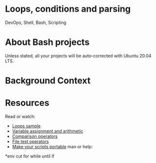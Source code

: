 # Loops, conditions and parsing

 DevOps, Shell, Bash, Scripting

# About Bash projects
Unless stated, all your projects will be auto-corrected with Ubuntu 20.04 LTS.

# Background Context


# Resources
Read or watch:

 * [Loops sample](https://intranet.alxswe.com/rltoken/wT98UJfv_E2tk4yP9PcLLw)
 * [Variable assignment and arithmetic](https://intranet.alxswe.com/rltoken/olvOKX699pq50rkHRE5cSA)
 * [Comparison operators](https://intranet.alxswe.com/rltoken/HxohzllkOWh0t4dy_HptIQ)
 * [File test operators](https://intranet.alxswe.com/rltoken/g8of2ABPEJfCNtPrDQaqVw)
 * [Make your scripts portable](https://intranet.alxswe.com/rltoken/O0Ay21p7tDhfLMsYbtAKug)
man or help:

*env
cut
for
while
until
if
